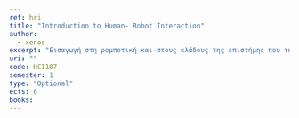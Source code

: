 ```yaml
---
ref: hri
title: "Introduction to Human- Robot Interaction"
author: 
  - xenos
excerpt: "Εισαγωγή στη ρομποτική και στους κλάδους της επιστήμης που την επηρεάζουν"
uri: ""
code: HCI107
semester: 1
type: "Optional"
ects: 6
books:
---
```

